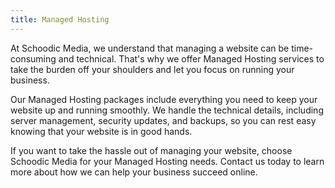 ```yaml
---
title: Managed Hosting
---
```

At Schoodic Media, we understand that managing a website can be time-consuming and technical. That's why we offer Managed Hosting services to take the burden off your shoulders and let you focus on running your business.

Our Managed Hosting packages include everything you need to keep your website up and running smoothly. We handle the technical details, including server management, security updates, and backups, so you can rest easy knowing that your website is in good hands.
        
If you want to take the hassle out of managing your website, choose Schoodic Media for your Managed Hosting needs. Contact us today to learn more about how we can help your business succeed online.       